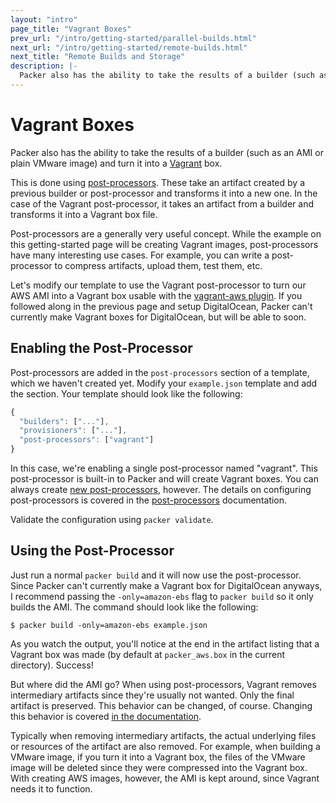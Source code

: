 ```yaml
---
layout: "intro"
page_title: "Vagrant Boxes"
prev_url: "/intro/getting-started/parallel-builds.html"
next_url: "/intro/getting-started/remote-builds.html"
next_title: "Remote Builds and Storage"
description: |-
  Packer also has the ability to take the results of a builder (such as an AMI or plain VMware image) and turn it into a Vagrant box.
---
```


# Vagrant Boxes

Packer also has the ability to take the results of a builder (such as
an AMI or plain VMware image) and turn it into a [Vagrant](http://www.vagrantup.com)
box.

This is done using [post-processors](/docs/templates/post-processors.html).
These take an artifact created by a previous builder or post-processor and
transforms it into a new one. In the case of the Vagrant post-processor, it
takes an artifact from a builder and transforms it into a Vagrant box file.

Post-processors are a generally very useful concept. While the example on
this getting-started page will be creating Vagrant images, post-processors
have many interesting use cases. For example, you can write a post-processor
to compress artifacts, upload them, test them, etc.

Let's modify our template to use the Vagrant post-processor to turn our
AWS AMI into a Vagrant box usable with the [vagrant-aws plugin](https://github.com/mitchellh/vagrant-aws). If you followed along in the previous page and setup DigitalOcean,
Packer can't currently make Vagrant boxes for DigitalOcean, but will be able
to soon.

## Enabling the Post-Processor

Post-processors are added in the `post-processors` section of a template, which
we haven't created yet. Modify your `example.json` template and add the section.
Your template should look like the following:

```javascript
{
  "builders": ["..."],
  "provisioners": ["..."],
  "post-processors": ["vagrant"]
}
```

In this case, we're enabling a single post-processor named "vagrant". This
post-processor is built-in to Packer and will create Vagrant boxes. You
can always create [new post-processors](/docs/extend/post-processor.html), however.
The details on configuring post-processors is covered in the
[post-processors](/docs/templates/post-processors.html) documentation.

Validate the configuration using `packer validate`.

## Using the Post-Processor

Just run a normal `packer build` and it will now use the post-processor.
Since Packer can't currently make a Vagrant box for DigitalOcean anyways,
I recommend passing the `-only=amazon-ebs` flag to `packer build` so it only
builds the AMI. The command should look like the following:

```text
$ packer build -only=amazon-ebs example.json
```

As you watch the output, you'll notice at the end in the artifact listing
that a Vagrant box was made (by default at `packer_aws.box` in the current
directory). Success!

But where did the AMI go? When using post-processors, Vagrant removes
intermediary artifacts since they're usually not wanted. Only the final
artifact is preserved. This behavior can be changed, of course. Changing
this behavior is covered [in the documentation](/docs/templates/post-processors.html).

Typically when removing intermediary artifacts, the actual underlying
files or resources of the artifact are also removed. For example, when
building a VMware image, if you turn it into a Vagrant box, the files of
the VMware image will be deleted since they were compressed into the Vagrant
box. With creating AWS images, however, the AMI is kept around, since Vagrant
needs it to function.
